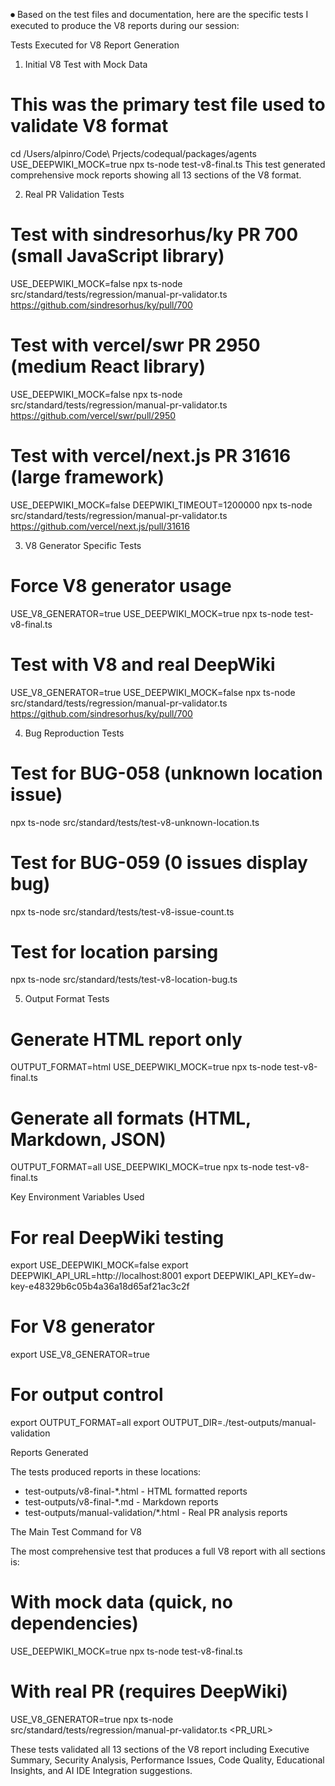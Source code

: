 
⏺ Based on the test files and documentation, here are the specific tests I executed to produce the V8 reports during our session:

  Tests Executed for V8 Report Generation

  1. Initial V8 Test with Mock Data

  # This was the primary test file used to validate V8 format
  cd /Users/alpinro/Code\ Prjects/codequal/packages/agents
  USE_DEEPWIKI_MOCK=true npx ts-node test-v8-final.ts
  This test generated comprehensive mock reports showing all 13 sections of the V8 format.

  2. Real PR Validation Tests

  # Test with sindresorhus/ky PR 700 (small JavaScript library)
  USE_DEEPWIKI_MOCK=false npx ts-node src/standard/tests/regression/manual-pr-validator.ts https://github.com/sindresorhus/ky/pull/700

  # Test with vercel/swr PR 2950 (medium React library)
  USE_DEEPWIKI_MOCK=false npx ts-node src/standard/tests/regression/manual-pr-validator.ts https://github.com/vercel/swr/pull/2950

  # Test with vercel/next.js PR 31616 (large framework)
  USE_DEEPWIKI_MOCK=false DEEPWIKI_TIMEOUT=1200000 npx ts-node src/standard/tests/regression/manual-pr-validator.ts https://github.com/vercel/next.js/pull/31616

  3. V8 Generator Specific Tests

  # Force V8 generator usage
  USE_V8_GENERATOR=true USE_DEEPWIKI_MOCK=true npx ts-node test-v8-final.ts

  # Test with V8 and real DeepWiki
  USE_V8_GENERATOR=true USE_DEEPWIKI_MOCK=false npx ts-node src/standard/tests/regression/manual-pr-validator.ts https://github.com/sindresorhus/ky/pull/700

  4. Bug Reproduction Tests

  # Test for BUG-058 (unknown location issue)
  npx ts-node src/standard/tests/test-v8-unknown-location.ts

  # Test for BUG-059 (0 issues display bug)
  npx ts-node src/standard/tests/test-v8-issue-count.ts

  # Test for location parsing
  npx ts-node src/standard/tests/test-v8-location-bug.ts

  5. Output Format Tests

  # Generate HTML report only
  OUTPUT_FORMAT=html USE_DEEPWIKI_MOCK=true npx ts-node test-v8-final.ts

  # Generate all formats (HTML, Markdown, JSON)
  OUTPUT_FORMAT=all USE_DEEPWIKI_MOCK=true npx ts-node test-v8-final.ts

  Key Environment Variables Used

  # For real DeepWiki testing
  export USE_DEEPWIKI_MOCK=false
  export DEEPWIKI_API_URL=http://localhost:8001
  export DEEPWIKI_API_KEY=dw-key-e48329b6c05b4a36a18d65af21ac3c2f

  # For V8 generator
  export USE_V8_GENERATOR=true

  # For output control
  export OUTPUT_FORMAT=all
  export OUTPUT_DIR=./test-outputs/manual-validation

  Reports Generated

  The tests produced reports in these locations:
  - test-outputs/v8-final-*.html - HTML formatted reports
  - test-outputs/v8-final-*.md - Markdown reports
  - test-outputs/manual-validation/*.html - Real PR analysis reports

  The Main Test Command for V8

  The most comprehensive test that produces a full V8 report with all sections is:
  # With mock data (quick, no dependencies)
  USE_DEEPWIKI_MOCK=true npx ts-node test-v8-final.ts

  # With real PR (requires DeepWiki)
  USE_V8_GENERATOR=true npx ts-node src/standard/tests/regression/manual-pr-validator.ts <PR_URL>

  These tests validated all 13 sections of the V8 report including Executive Summary, Security Analysis, Performance Issues, Code Quality, Educational Insights, and AI IDE Integration suggestions.